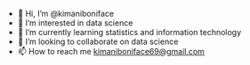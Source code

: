 - 👋 Hi, I’m @kimaniboniface
- 👀 I’m interested in data science
- 🌱 I’m currently learning statistics and information technology
- 💞️ I’m looking to collaborate on  data science
- 📫 How to reach me kimaniboniface69@gmail.com

<!---
kimaniboniface/kimaniboniface is a ✨ special ✨ repository because its `README.md` (this file) appears on your GitHub profile.
You can click the Preview link to take a look at your changes.
--->
